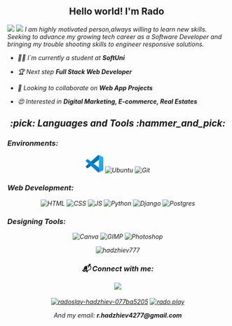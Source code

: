 <h2 align="center">Hello world! I'm Rado&nbsp;</h2>
<p>


<img src="https://github.com/TheDudeThatCode/TheDudeThatCode/blob/master/Assets/Hi.gif" width="20px"> 
  <img src="https://github.com/TheDudeThatCode/TheDudeThatCode/blob/master/Assets/Hi.gif" width="20px"> 
<!--   <img src="https://github.com/TheDudeThatCode/TheDudeThatCode/blob/master/Assets/Hi.gif" width="20px"> -->
<!--   <img src="https://github.com/TheDudeThatCode/TheDudeThatCode/blob/master/Assets/Earth.gif" width="20px"> -->

  <em>
 I am highly motivated person,always willing to learn new skills. Seeking to advance my growing tech career as a Software Developer and bringing my trouble shooting skills to engineer responsive solutions. 
<!-- :man_technologist:I`m currently student in Softni. 
:trophy:Next step Python Full Stack Web Developer.
:heart_eyes: Interested in digital marketing, e-commerce. -->
   
- :man_technologist: I`m currently a student at **SoftUni**
    
 - :trophy: Next step **Full Stack Web Developer**
    
 - :eyes: Looking to collaborate on **Web App Projects**

- :heart_eyes: Interested in **Digital Marketing, E-commerce, Real Estates**
    
<h2 align="center">:pick: Languages and Tools :hammer_and_pick:</h2>     
<!--     
         https://e1.pngegg.com/pngimages/38/630/png-clipart-minecraft-diamond-pickaxe-minecraft-diamond-axe-thumbnail.png -->
<h3 align="left">Environments:</h3>
  
 <p align="center">
 <img alt="VSCode" width="40px" height="40px" src="https://raw.githubusercontent.com/Mempler/Mempler/master/assets//visual-studio-code.svg"/>
<!-- <img alt="Vim" width="40px" height="40px" src="https://cdn.jsdelivr.net/gh/devicons/devicon/icons/vim/vim-original.svg" /> -->
<img alt="Ubuntu" width="40px" height="40px" src="https://cdn.jsdelivr.net/gh/devicons/devicon/icons/ubuntu/ubuntu-plain.svg" />
<img alt="Git" width="40px" height="40px" src="https://cdn.jsdelivr.net/gh/devicons/devicon/icons/git/git-original.svg" />
 </p>

<h3 align="left">Web Development:</h3>
    
<p align="center">
<img alt="HTML" width="40px" height="40px" src="https://cdn.jsdelivr.net/gh/devicons/devicon/icons/html5/html5-original-wordmark.svg" />
<img alt="CSS" width="40px" height="40px" src="https://cdn.jsdelivr.net/gh/devicons/devicon/icons/css3/css3-original-wordmark.svg" />
<!-- <img alt="Bootstrap" width="40px" height="40px" src="https://cdn.jsdelivr.net/gh/devicons/devicon/icons/bootstrap/bootstrap-original.svg" /> -->
<img alt="JS" width="40px" height="40px" src="https://cdn.jsdelivr.net/gh/devicons/devicon/icons/javascript/javascript-original.svg" />   
<img alt="Python" width="40px" height="40px" src="https://cdn.jsdelivr.net/gh/devicons/devicon/icons/python/python-original.svg" />
<img alt="Django" width="40px" height="40px" src="https://cdn.jsdelivr.net/gh/devicons/devicon/icons/django/django-plain.svg" />
<img alt="Postgres" width="40px" height="40px" src="https://cdn.jsdelivr.net/gh/devicons/devicon/icons/postgresql/postgresql-original.svg" />
</p>
 
<h3 align="left">Designing Tools:</h3>
    
<p align="center">
<img alt="Canva" width="40px" height="40px" src="https://cdn.jsdelivr.net/gh/devicons/devicon/icons/canva/canva-original.svg" />
<img alt="GIMP" width="40px" height="40px" src="https://cdn.jsdelivr.net/gh/devicons/devicon/icons/gimp/gimp-original.svg" />
<img alt="Photoshop" width="40px" height="40px" src="https://cdn.jsdelivr.net/gh/devicons/devicon/icons/photoshop/photoshop-plain.svg" /></p>
    
<div align="center"> <p><img src="https://github-readme-stats.vercel.app/api/top-langs?username=hadzhiev777&show_icons=true&locale=en&layout=compact" alt="hadzhiev777" /></p></div>

### <h3 align="center">:mailbox_with_mail: Connect with me:</h3>
<p align="left">
</p>
   
   <div id="header" align="center"><img src="https://media.giphy.com/media/bGgsc5mWoryfgKBx1u/giphy.gif" width="200"/>

<p align="center">
<a href="https://linkedin.com/in/radoslav-hadzhiev-077ba5205" target="blank"><img align="center" src="https://raw.githubusercontent.com/rahuldkjain/github-profile-readme-generator/master/src/images/icons/Social/linked-in-alt.svg" alt="radoslav-hadzhiev-077ba5205" height="30" width="40" /></a>
<a href="https://fb.com/rado.play" target="blank"><img align="center" src="https://raw.githubusercontent.com/rahuldkjain/github-profile-readme-generator/master/src/images/icons/Social/facebook.svg" alt="rado.play" height="30" width="40" /></a>
</p>
     <p align="center">And my email: <b>r.hadzhiev4277@gmail.com</b></p>
               </div>

<!-- **HadzhieV777/HadzhieV777** is a ✨ _special_ ✨ repository because its `README.md` (this file) appears on your GitHub profile. -->
